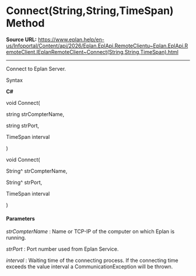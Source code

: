 # Connect(String,String,TimeSpan) Method

**Source URL:** https://www.eplan.help/en-us/Infoportal/Content/api/2026/Eplan.EplApi.RemoteClientu~Eplan.EplApi.RemoteClient.IEplanRemoteClient~Connect(String,String,TimeSpan).html

---

Connect to Eplan Server.

Syntax

**C#**



void Connect( 

   string strCompterName,

   string strPort,

   TimeSpan interval

)

void Connect( 

   String^ strCompterName,

   String^ strPort,

   TimeSpan interval

)


#### Parameters

*strCompterName*
:   Name or TCP-IP of the computer on which Eplan is running.

*strPort*
:   Port number used from Eplan Service.

*interval*
:   Waiting time of the connecting process. If the connecting time exceeds the value interval a CommunicationException will be thrown.

